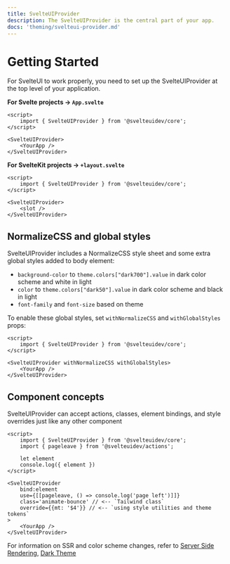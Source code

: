 ```yaml
---
title: SvelteUIProvider
description: The SvelteUIProvider is the central part of your app.
docs: 'theming/svelteui-provider.md'
---
```


<script>
    import { Preview } from '$lib/components'
    import { Prism } from "@svelteuidev/prism";

    const step1 = `
    `
</script>

# Getting Started

For SvelteUI to work properly, you need to set up the SvelteUIProvider at the top level of your application.

**For Svelte projects -> `App.svelte`**

```svelte
<script>
	import { SvelteUIProvider } from '@svelteuidev/core';
</script>

<SvelteUIProvider>
	<YourApp />
</SvelteUIProvider>
```

**For SvelteKit projects -> `+layout.svelte`**

```svelte
<script>
	import { SvelteUIProvider } from '@svelteuidev/core';
</script>

<SvelteUIProvider>
	<slot />
</SvelteUIProvider>
```

## NormalizeCSS and global styles

SvelteUIProvider includes a NormalizeCSS style sheet and some extra global styles added to body element:

- `background-color` to `theme.colors["dark700"].value` in dark color scheme and white in light
- `color` to `theme.colors["dark50"].value` in dark color scheme and black in light
- `font-family` and `font-size` based on theme

To enable these global styles, set `withNormalizeCSS` and `withGlobalStyles` props:

```svelte
<script>
	import { SvelteUIProvider } from '@svelteuidev/core';
</script>

<SvelteUIProvider withNormalizeCSS withGlobalStyles>
	<YourApp />
</SvelteUIProvider>
```

## Component concepts

SvelteUIProvider can accept actions, classes, element bindings, and style overrides just like any other component

```svelte
<script>
	import { SvelteUIProvider } from '@svelteuidev/core';
	import { pageleave } from '@svelteuidev/actions';

    let element
    console.log({ element })
</script>

<SvelteUIProvider
    bind:element
    use={[[pageleave, () => console.log('page left')]]}
    class='animate-bounce' // <-- `Tailwind class`
    override={{mt: '$4'}} // <-- `using style utilities and theme tokens`
>
	<YourApp />
</SvelteUIProvider>
```

For information on SSR and color scheme changes, refer to [Server Side Rendering](theming/ssr), [Dark Theme](theming/dark-theme)

<style>
  :global(article>*:nth-child(3)) {
    margin-top: 13rem !important;
  }
</style>
